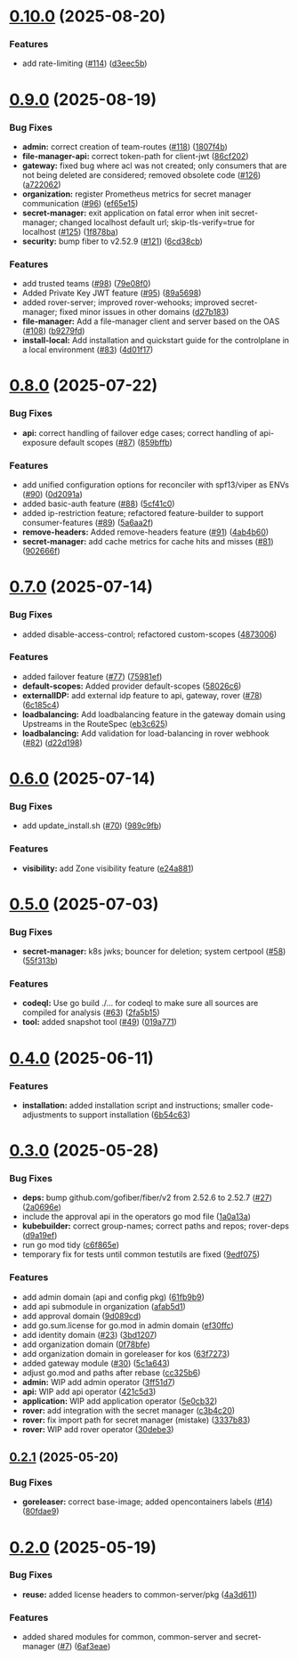# [0.10.0](https://github.com/telekom/controlplane/compare/v0.9.0...v0.10.0) (2025-08-20)


### Features

* add rate-limiting ([#114](https://github.com/telekom/controlplane/issues/114)) ([d3eec5b](https://github.com/telekom/controlplane/commit/d3eec5bcc580ccef2514c0d00a74580e35c85134))

# [0.9.0](https://github.com/telekom/controlplane/compare/v0.8.0...v0.9.0) (2025-08-19)


### Bug Fixes

* **admin:** correct creation of team-routes ([#118](https://github.com/telekom/controlplane/issues/118)) ([1807f4b](https://github.com/telekom/controlplane/commit/1807f4b6199df8af335205bbb745d7e0281b53b7))
* **file-manager-api:** correct token-path for client-jwt ([86cf202](https://github.com/telekom/controlplane/commit/86cf2029d26ac9342c6c9b879e83440008eee9e2))
* **gateway:** fixed bug where acl was not created; only consumers that are not being deleted are considered; removed obsolete code ([#126](https://github.com/telekom/controlplane/issues/126)) ([a722062](https://github.com/telekom/controlplane/commit/a722062aee244e74d067b6a7f67c88431bd94926))
* **organization:** register Prometheus metrics for secret manager communication ([#96](https://github.com/telekom/controlplane/issues/96)) ([ef65e15](https://github.com/telekom/controlplane/commit/ef65e15a6b2e05aea4d614734192fd4ba6ca968a))
* **secret-manager:** exit application on fatal error when init secret-manager; changed localhost default url; skip-tls-verify=true for localhost ([#125](https://github.com/telekom/controlplane/issues/125)) ([1f878ba](https://github.com/telekom/controlplane/commit/1f878ba239a37335f7d3daadbb5d4bdeb2bc9157))
* **security:** bump fiber to v2.52.9 ([#121](https://github.com/telekom/controlplane/issues/121)) ([6cd38cb](https://github.com/telekom/controlplane/commit/6cd38cb02620012097ca6edd498832315bfec436))


### Features

* add trusted teams ([#98](https://github.com/telekom/controlplane/issues/98)) ([79e08f0](https://github.com/telekom/controlplane/commit/79e08f0fe8b209d516779ecf82a8159882e252e5))
* Added Private Key JWT feature ([#95](https://github.com/telekom/controlplane/issues/95)) ([89a5698](https://github.com/telekom/controlplane/commit/89a5698eb010c548e593f180881d8c65adf9bfb1))
* added rover-server; improved rover-wehooks; improved secret-manager; fixed minor issues in other domains ([d27b183](https://github.com/telekom/controlplane/commit/d27b1839343ea267551716dcee41c5658dc94819))
* **file-manager:** Add a file-manager client and server based on the OAS ([#108](https://github.com/telekom/controlplane/issues/108)) ([b9279fd](https://github.com/telekom/controlplane/commit/b9279fd38809098c265e72426665692a804b6d10))
* **install-local:** Add installation and quickstart guide for the controlplane in a local environment ([#83](https://github.com/telekom/controlplane/issues/83)) ([4d01f17](https://github.com/telekom/controlplane/commit/4d01f17e838588dffb75bb94996321ea02998fb0))

# [0.8.0](https://github.com/telekom/controlplane/compare/v0.7.0...v0.8.0) (2025-07-22)


### Bug Fixes

* **api:** correct handling of failover edge cases;  correct handling of api-exposure default scopes ([#87](https://github.com/telekom/controlplane/issues/87)) ([859bffb](https://github.com/telekom/controlplane/commit/859bffb01aba5a2442b95b4726efb20773d2e1db))


### Features

* add unified configuration options for reconciler with spf13/viper as ENVs ([#90](https://github.com/telekom/controlplane/issues/90)) ([0d2091a](https://github.com/telekom/controlplane/commit/0d2091a2d68fa97df7ebe7ee4ff769935cbfc54d))
* added basic-auth feature ([#88](https://github.com/telekom/controlplane/issues/88)) ([5cf41c0](https://github.com/telekom/controlplane/commit/5cf41c002d854a2916cb645f963df4c9f4b38b50))
* added ip-restriction feature; refactored feature-builder to support consumer-features ([#89](https://github.com/telekom/controlplane/issues/89)) ([5a6aa2f](https://github.com/telekom/controlplane/commit/5a6aa2fa96e9f3a8be582a0ec1d1bd594a098c32))
* **remove-headers:** Added remove-headers feature ([#91](https://github.com/telekom/controlplane/issues/91)) ([4ab4b60](https://github.com/telekom/controlplane/commit/4ab4b607626e6a7125f3a4351e470ffd2907ebe3))
* **secret-manager:** add cache metrics for cache hits and misses ([#81](https://github.com/telekom/controlplane/issues/81)) ([902666f](https://github.com/telekom/controlplane/commit/902666fe0ea98f23e1ea21fc3d3d64b13cb34459))

# [0.7.0](https://github.com/telekom/controlplane/compare/v0.6.0...v0.7.0) (2025-07-14)


### Bug Fixes

* added disable-access-control; refactored custom-scopes ([4873006](https://github.com/telekom/controlplane/commit/4873006bedbf092c2c35230cb12019034ad6d116))


### Features

* added failover feature ([#77](https://github.com/telekom/controlplane/issues/77)) ([75981ef](https://github.com/telekom/controlplane/commit/75981efff4d804c06135ebec7beb34717fe686ad))
* **default-scopes:** Added provider default-scopes ([58026c6](https://github.com/telekom/controlplane/commit/58026c6321a223ee04152f873258cf100c6597b3))
* **externalIDP:** add external idp feature to api, gateway, rover ([#78](https://github.com/telekom/controlplane/issues/78)) ([6c185c4](https://github.com/telekom/controlplane/commit/6c185c43586dda48d5598796a4cbf09ff05ac2ae))
* **loadbalancing:** Add loadbalancing feature in the gateway domain using Upstreams in the RouteSpec ([eb3c625](https://github.com/telekom/controlplane/commit/eb3c625e08c9f07fdb33447a9f1d34f5f5649e95))
* **loadbalancing:** Add validation for load-balancing in rover webhook ([#82](https://github.com/telekom/controlplane/issues/82)) ([d22d198](https://github.com/telekom/controlplane/commit/d22d198900f68b2024b39ba7f2620303fc4a9636))

# [0.6.0](https://github.com/telekom/controlplane/compare/v0.5.0...v0.6.0) (2025-07-14)


### Bug Fixes

* add update_install.sh ([#70](https://github.com/telekom/controlplane/issues/70)) ([989c9fb](https://github.com/telekom/controlplane/commit/989c9fb3d351ea83133faef066a09e87bfbf9905))


### Features

* **visibility:** add Zone visibility feature ([e24a881](https://github.com/telekom/controlplane/commit/e24a8813afc43360dcb5c3657faeb5b96cf7e236))

# [0.5.0](https://github.com/telekom/controlplane/compare/v0.4.0...v0.5.0) (2025-07-03)


### Bug Fixes

* **secret-manager:** k8s jwks; bouncer for deletion; system certpool ([#58](https://github.com/telekom/controlplane/issues/58)) ([55f313b](https://github.com/telekom/controlplane/commit/55f313b2063528c702d27a1e9c0de9c42a81c71a))


### Features

* **codeql:** Use go build ./... for codeql to make sure all sources are compiled for analysis ([#63](https://github.com/telekom/controlplane/issues/63)) ([2fa5b15](https://github.com/telekom/controlplane/commit/2fa5b15167e2aced4cf9eddc315312a728f7bcde))
* **tool:** added snapshot tool ([#49](https://github.com/telekom/controlplane/issues/49)) ([019a771](https://github.com/telekom/controlplane/commit/019a771a07ca62f809e4b68cae5786b4dcb74fc9))

# [0.4.0](https://github.com/telekom/controlplane/compare/v0.3.0...v0.4.0) (2025-06-11)


### Features

* **installation:** added installation script and instructions; smaller code-adjustments to support installation ([6b54c63](https://github.com/telekom/controlplane/commit/6b54c63686df9e8450d6b7e749761c6166ec99de))

# [0.3.0](https://github.com/telekom/controlplane/compare/v0.2.1...v0.3.0) (2025-05-28)


### Bug Fixes

* **deps:** bump github.com/gofiber/fiber/v2 from 2.52.6 to 2.52.7 ([#27](https://github.com/telekom/controlplane/issues/27)) ([2a0696e](https://github.com/telekom/controlplane/commit/2a0696e159836606c22828c73c03922ea7894532))
* include the approval api in the operators go mod file ([1a0a13a](https://github.com/telekom/controlplane/commit/1a0a13a4b1a71c987e99efef22c5bf7098e3118a))
* **kubebuilder:** correct group-names; correct paths and repos; rover-deps ([d9a19ef](https://github.com/telekom/controlplane/commit/d9a19ef95bb203417d3f209bf3861a1f3990c244))
* run go mod tidy ([c6f865e](https://github.com/telekom/controlplane/commit/c6f865e03de7258947ccb2205a522445f844b581))
* temporary fix for tests until common testutils are fixed ([9edf075](https://github.com/telekom/controlplane/commit/9edf0751bd7039c49fb98fcbc93d3690590e9f5f))


### Features

* add admin domain (api and config pkg) ([61fb9b9](https://github.com/telekom/controlplane/commit/61fb9b99441d3cdabf2ab616e4356cd9abf2b99e))
* add api submodule in organization ([afab5d1](https://github.com/telekom/controlplane/commit/afab5d1b89bcdcc2c413d942d35c06e6288f174e))
* add approval domain ([9d089cd](https://github.com/telekom/controlplane/commit/9d089cd08eb2b33e422de821a9dffb66bc4b49b2))
* add go.sum.license for go.mod in admin domain ([ef30ffc](https://github.com/telekom/controlplane/commit/ef30ffcbf04cd608295bdc8fd033feaaa5b6601e))
* add identity domain ([#23](https://github.com/telekom/controlplane/issues/23)) ([3bd1207](https://github.com/telekom/controlplane/commit/3bd1207d892ca416e55034cddc94f335319bc948))
* add organization domain ([0f78bfe](https://github.com/telekom/controlplane/commit/0f78bfe9aaa14fa977b1ef07a58b37bae2d39886))
* add organization domain in goreleaser for kos ([63f7273](https://github.com/telekom/controlplane/commit/63f72734f849fa3cb9f3312244c623539ee4de0a))
* added gateway module ([#30](https://github.com/telekom/controlplane/issues/30)) ([5c1a643](https://github.com/telekom/controlplane/commit/5c1a643d77bdb59ca4aea585e8873867c4ac15fb))
* adjust go.mod and paths after rebase ([cc325b6](https://github.com/telekom/controlplane/commit/cc325b64dbd8022e4e8d0828c463f2924a8d391f))
* **admin:** WIP add admin operator ([3ff51d7](https://github.com/telekom/controlplane/commit/3ff51d7dd2a222df046c72e19a657d55db143f9d))
* **api:** WIP add api operator ([421c5d3](https://github.com/telekom/controlplane/commit/421c5d334760936e8c066c0921c105d56149f8bd))
* **application:** WIP add application operator ([5e0cb32](https://github.com/telekom/controlplane/commit/5e0cb320c1b8b48fbd0682981b04d226964deba9))
* **rover:** add integration with the secret manager ([c3b4c20](https://github.com/telekom/controlplane/commit/c3b4c200a137243f5d4eac8f7320ee8ed39cb36a))
* **rover:** fix import path for secret manager (mistake) ([3337b83](https://github.com/telekom/controlplane/commit/3337b838cdb8299ae92bfc328a03cd7061534a98))
* **rover:** WIP add rover operator ([30debe3](https://github.com/telekom/controlplane/commit/30debe3ec1a3cb7ae118b9b59a3ca7ffc2e6d665))

## [0.2.1](https://github.com/telekom/controlplane/compare/v0.2.0...v0.2.1) (2025-05-20)


### Bug Fixes

* **goreleaser:** correct base-image; added opencontainers labels ([#14](https://github.com/telekom/controlplane/issues/14)) ([80fdae9](https://github.com/telekom/controlplane/commit/80fdae952d76e2cddc20d72e7a742274d79b4684))

# [0.2.0](https://github.com/telekom/controlplane/compare/v0.1.0...v0.2.0) (2025-05-19)


### Bug Fixes

* **reuse:** added license headers to common-server/pkg ([4a3d611](https://github.com/telekom/controlplane/commit/4a3d611093b1990eed387681d4a65edade5897be))


### Features

* added shared modules for common, common-server and secret-manager ([#7](https://github.com/telekom/controlplane/issues/7)) ([6af3eae](https://github.com/telekom/controlplane/commit/6af3eae7cb3eb2e03fd850e7246664429cefee70))
